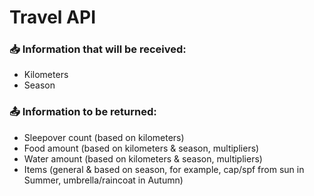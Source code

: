 # Travel API

### 📥 Information that will be received:
- Kilometers
- Season

### 📤 Information to be returned:
- Sleepover count (based on kilometers)
- Food amount (based on kilometers & season, multipliers)
- Water amount (based on kilometers & season, multipliers)
- Items (general & based on season, for example, cap/spf from sun in Summer, umbrella/raincoat in Autumn)
